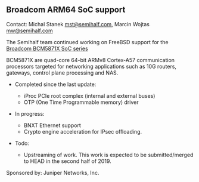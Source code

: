 ## Broadcom ARM64 SoC support ##

Contact: Michal Stanek <mst@semihalf.com>, Marcin Wojtas <mw@semihalf.com>

The Semihalf team continued working on FreeBSD support for the
[Broadcom BCM5871X SoC series](https://www.broadcom.com/products/embedded-and-networking-processors/communications/bcm58712/)

BCM5871X are quad-core 64-bit ARMv8 Cortex-A57 communication
processors targeted for networking applications such as 10G routers,
gateways, control plane processing and NAS.

* Completed since the last update:
   * iProc PCIe root complex (internal and external buses)
   * OTP (One Time Programmable memory) driver

* In progress:
  * BNXT Ethernet support
  * Crypto engine acceleration for IPsec offloading.

* Todo:
  * Upstreaming of work.  This work is expected to be submitted/merged
    to HEAD in the second half of 2019.

Sponsored by: Juniper Networks, Inc.


